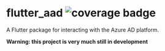 # flutter_aad <img src="https://raw.githubusercontent.com/mclark4386/flutter_aad/master/coverage/badge.svg" alt="coverage badge" />

A Flutter package for interacting with the Azure AD platform.

**Warning: this project is very much still in development**

